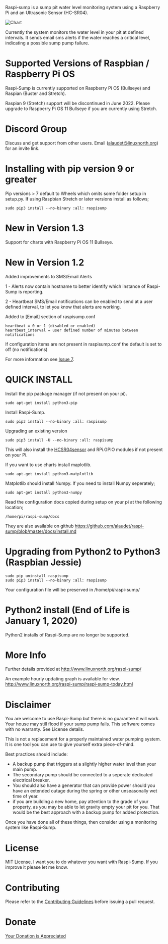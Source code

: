 Raspi-sump is a sump pit water level monitoring system using a Raspberry Pi and an Ultrasonic Sensor (HC-SR04).

![Chart](https://www.linuxnorth.org/raspi-sump/images/raspi-chart.png)


Currently the system monitors the water level in your pit at defined intervals. It sends
email sms alerts if the water reaches a critical level, indicating a possible sump pump failure.

# Supported Versions of Raspbian / Raspberry Pi OS

Raspi-Sump is currently supported on Raspberry Pi OS (Bullseye) and Raspian (Buster and Stretch).

Raspian 9 (Stretch) support will be discontinued in June 2022.  Please upgrade to Raspberry Pi OS 11 Bullseye if you are currently using Stretch.

# Discord Group

Discuss and get support from other users. Email (alaudet@linuxnorth.org) for an invite link.


# Installing with pip version 9 or greater


Pip versions > 7 default to Wheels which omits some folder setup in setup.py.
If using Raspbian Stretch or later versions install as follows;

    sudo pip3 install --no-binary :all: raspisump


# New in Version 1.3

Support for charts with Raspberry Pi OS 11 Bullseye.

# New in Version 1.2

Added improvements to SMS/Email Alerts

1 - Alerts now contain hostname to better identify which instance of Raspi-Sump is
reporting.

2 - Heartbeat SMS/Email notifications can be enabled to send at a user defined interval, to let you know
that alerts are working.  


Added to [Email] section of raspisump.conf

    heartbeat = 0 or 1 (disabled or enabled)
    heartbeat_interval = user defined number of minutes between notifications

If configuration items are not present in raspisump.conf the default is set to
off (no notifications)


For more information see [Issue 7](https://github.com/alaudet/raspi-sump/issues/7).

# QUICK INSTALL 


Install the pip package manager (if not present on your pi).

    sudo apt-get install python3-pip


Install Raspi-Sump.

    sudo pip3 install --no-binary :all: raspisump

Upgrading an existing version


    sudo pip3 install -U --no-binary :all: raspisump

This will also install the [HCSR04sensor](https://github.com/alaudet/hcsr04sensor) and  RPi.GPIO modules if not present on your Pi.

If you want to use charts install maplotlib.

    sudo apt-get install python3-matplotlib


Matplotlib should install Numpy.  If you need to install Numpy seperately;

    sudo apt-get install python3-numpy

Read the configuration docs copied during setup on your pi at the following location;

    /home/pi/raspi-sump/docs

They are also available on github https://github.com/alaudet/raspi-sump/blob/master/docs/install.md


# Upgrading from Python2 to Python3 (Raspbian Jessie)

    sudo pip uninstall raspisump
    sudo pip3 install --no-binary :all: raspisump


Your configuration file will be preserved in /home/pi/raspi-sump/


# Python2 install (End of Life is January 1, 2020)

Python2 installs of Raspi-Sump are no longer be supported.


# More Info

Further details provided at http://www.linuxnorth.org/raspi-sump/

An example hourly updating graph is available for view.
http://www.linuxnorth.org/raspi-sump/raspi-sump-today.html

# Disclaimer

You are welcome to use Raspi-Sump but there is no guarantee it will work. Your house may still flood if your sump pump fails. This software comes with no warranty. See License details.

This is not a replacement for a properly maintained water pumping system. It is one tool you can use to give yourself extra piece-of-mind.

Best practices should include:

* A backup pump that triggers at a slightly higher water level than your main pump.
* The secondary pump should be connected to a seperate dedicated electrical breaker. 
* You should also have a generator that can provide power should you have an extended outage during the spring or other unseasonally wet time of year.
* if you are building a new home, pay attention to the grade of your property, as you may be able to let gravity empty your pit for you.  That would be the best approach with a backup pump for added protection.

Once you have done all of these things, then consider using a monitoring system like Raspi-Sump.

# License

MIT License.  I want you to do whatever you want with Raspi-Sump.  If you
improve it please let me know.

# Contributing

Please refer to the [Contributing Guidelines](https://github.com/alaudet/raspi-sump/blob/master/CONTRIBUTING.md) before issuing a pull request.

# Donate

[Your Donation is Appreciated](https://www.linuxnorth.org/donate/)
